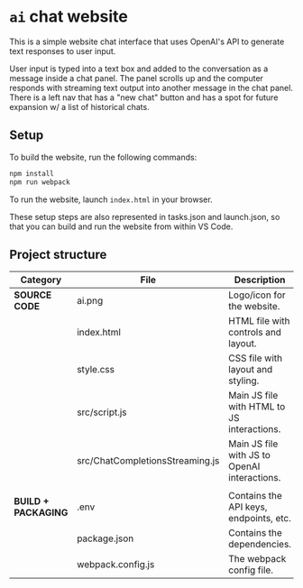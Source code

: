 # `ai` chat website

This is a simple website chat interface that uses OpenAI's API to generate text responses to user input.

User input is typed into a text box and added to the conversation as a message inside a chat panel. The panel scrolls up and the computer responds with streaming text output into another message in the chat panel. There is a left nav that has a "new chat" button and has a spot for future expansion w/ a list of historical chats.

## Setup

To build the website, run the following commands:

```bash
npm install
npm run webpack
```

To run the website, launch `index.html` in your browser.

These setup steps are also represented in tasks.json and launch.json, so that you can build and run the website from within VS Code.

## Project structure

| Category | File | Description
| --- | --- | ---
| **SOURCE CODE** | ai.png | Logo/icon for the website.
| | index.html | HTML file with controls and layout.
| | style.css | CSS file with layout and styling.
| | src/script.js | Main JS file with HTML to JS interactions.
| | src/ChatCompletionsStreaming.js | Main JS file with JS to OpenAI interactions.
| | |
| **BUILD + PACKAGING** | .env | Contains the API keys, endpoints, etc.
| | package.json | Contains the dependencies.
| | webpack.config.js | The webpack config file.